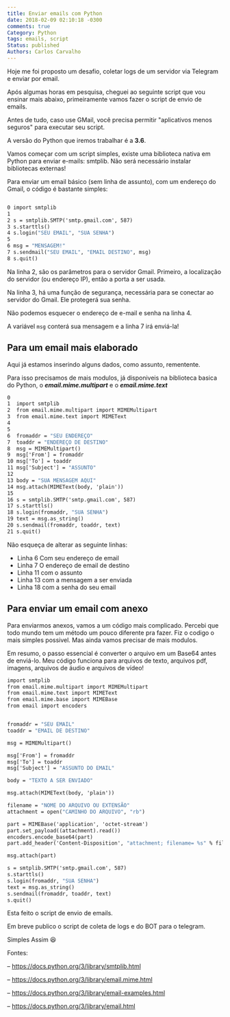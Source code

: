 ```yaml
---
title: Enviar emails com Python
date: 2018-02-09 02:10:18 -0300
comments: true
Category: Python
tags: emails, script
Status: published
Authors: Carlos Carvalho
---
```

Hoje me foi proposto um desafio, coletar logs de um servidor via Telegram e enviar por email.

Após algumas horas em pesquisa, cheguei ao seguinte script que vou ensinar mais abaixo, primeiramente vamos fazer
o script de envio de emails.

Antes de tudo, caso use GMail, você precisa permitir "aplicativos menos seguros" para executar seu script.

A versão do Python que iremos trabalhar é a **3.6**.

Vamos começar com um script simples,
existe uma biblioteca nativa em Python para enviar e-mails: smtplib. Não será necessário instalar bibliotecas externas!

Para enviar um email básico (sem linha de assunto), com um endereço do Gmail, o código é bastante simples:

```python3.6

0 import smtplib
1
2 s = smtplib.SMTP('smtp.gmail.com', 587)
3 s.starttls()
4 s.login("SEU EMAIL", "SUA SENHA")
5
6 msg = "MENSAGEM!"
7 s.sendmail("SEU EMAIL", "EMAIL DESTINO", msg)
8 s.quit()
```

Na linha 2, são os parâmetros para o servidor Gmail.
Primeiro, a localização do servidor (ou endereço IP), então a porta a ser usada.

Na linha 3, há uma função de segurança, necessária para se conectar ao servidor do Gmail.
Ele protegerá sua senha.

Não podemos esquecer o endereço de e-mail e senha na linha 4.

A variável ```msg``` conterá sua mensagem e a linha 7 irá enviá-la!

## Para um email mais elaborado

Aqui já estamos inserindo alguns dados, como assunto, rementente.

Para isso precisamos de mais modulos, já disponiveis na biblioteca basica do Python,
o **_email.mime.multipart_** e o **_email.mime.text_**

```python3.6
0
1  import smtplib
2  from email.mime.multipart import MIMEMultipart
3  from email.mime.text import MIMEText
4
5
6  fromaddr = "SEU ENDEREÇO"
7  toaddr = "ENDEREÇO DE DESTINO"
8  msg = MIMEMultipart()
9  msg['From'] = fromaddr
10 msg['To'] = toaddr
11 msg['Subject'] = "ASSUNTO"
12
13 body = "SUA MENSAGEM AQUI"
14 msg.attach(MIMEText(body, 'plain'))
15
16 s = smtplib.SMTP('smtp.gmail.com', 587)
17 s.starttls()
18 s.login(fromaddr, "SUA SENHA")
19 text = msg.as_string()
20 s.sendmail(fromaddr, toaddr, text)
21 s.quit()
```

Não esqueça de alterar as seguinte linhas:

- Linha 6 Com seu endereço de email
- Linha 7 O endereço de email de destino
- Linha 11 com o assunto
- Linha 13 com a mensagem a ser enviada
- Linha 18 com a senha do seu email


## Para enviar um email com anexo

Para enviarmos anexos, vamos a um código mais complicado. Percebi que todo mundo tem um método um pouco diferente pra fazer.
Fiz o codigo o mais simples possivel. Mas ainda vamos precisar de mais modulos.

Em resumo, o passo essencial é converter o arquivo em um Base64 antes de enviá-lo. Meu código funciona para arquivos de texto, arquivos pdf, imagens, arquivos de áudio e arquivos de vídeo!

```python3.6
import smtplib
from email.mime.multipart import MIMEMultipart
from email.mime.text import MIMEText
from email.mime.base import MIMEBase
from email import encoders


fromaddr = "SEU EMAIL"
toaddr = "EMAIL DE DESTINO"

msg = MIMEMultipart()

msg['From'] = fromaddr
msg['To'] = toaddr
msg['Subject'] = "ASSUNTO DO EMAIL"

body = "TEXTO A SER ENVIADO"

msg.attach(MIMEText(body, 'plain'))

filename = "NOME DO ARQUIVO OU EXTENSÃO"
attachment = open("CAMINHO DO ARQUIVO", "rb")

part = MIMEBase('application', 'octet-stream')
part.set_payload((attachment).read())
encoders.encode_base64(part)
part.add_header('Content-Disposition', "attachment; filename= %s" % filename)

msg.attach(part)

s = smtplib.SMTP('smtp.gmail.com', 587)
s.starttls()
s.login(fromaddr, "SUA SENHA")
text = msg.as_string()
s.sendmail(fromaddr, toaddr, text)
s.quit()
```

Esta feito o script de envio de emails.

Em breve publico o script de coleta de logs e do BOT para o telegram.


Simples Assim 😆



Fontes:

– https://docs.python.org/3/library/smtplib.html

– https://docs.python.org/3/library/email.mime.html

– https://docs.python.org/3/library/email-examples.html

– https://docs.python.org/3/library/email.html
